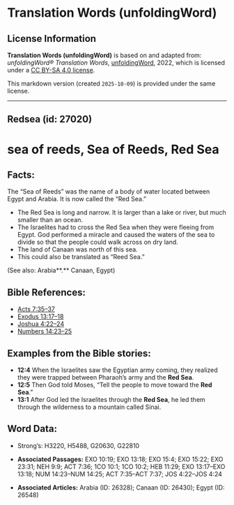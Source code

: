 # Translation Words (unfoldingWord)

## License Information

**Translation Words (unfoldingWord)** is based on and adapted from: _unfoldingWord® Translation Words_, [unfoldingWord](https://unfoldingword.org/utw), 2022, which is licensed under a [CC BY-SA 4.0 license](https://creativecommons.org/licenses/by-sa/4.0/legalcode.en).

This markdown version (created `2025-10-09`) is provided under the same license.



--------------------------------

## Redsea (id: 27020)

sea of reeds, Sea of Reeds, Red Sea
===================================

Facts:
------

The “Sea of Reeds” was the name of a body of water located between Egypt and Arabia. It is now called the “Red Sea.”

* The Red Sea is long and narrow. It is larger than a lake or river, but much smaller than an ocean.
* The Israelites had to cross the Red Sea when they were fleeing from Egypt. God performed a miracle and caused the waters of the sea to divide so that the people could walk across on dry land.
* The land of Canaan was north of this sea.
* This could also be translated as “Reed Sea.”

(See also: Arabia**.** Canaan, Egypt)

Bible References:
-----------------

* [Acts 7:35–37](https://ref.ly/Acts7:35-Acts7:37)
* [Exodus 13:17–18](https://ref.ly/Exod13:17-Exod13:18)
* [Joshua 4:22–24](https://ref.ly/Josh4:22-Josh4:24)
* [Numbers 14:23–25](https://ref.ly/Num14:23-Num14:25)

Examples from the Bible stories:
--------------------------------

* **12:4** When the Israelites saw the Egyptian army coming, they realized they were trapped between Pharaoh’s army and the **Red Sea**.
* **12:5** Then God told Moses, “Tell the people to move toward the **Red Sea**.”
* **13:1** After God led the Israelites through the **Red Sea**, he led them through the wilderness to a mountain called Sinai.

Word Data:
----------

* Strong’s: H3220, H5488, G20630, G22810

* **Associated Passages:** EXO 10:19; EXO 13:18; EXO 15:4; EXO 15:22; EXO 23:31; NEH 9:9; ACT 7:36; 1CO 10:1; 1CO 10:2; HEB 11:29; EXO 13:17–EXO 13:18; NUM 14:23–NUM 14:25; ACT 7:35–ACT 7:37; JOS 4:22–JOS 4:24
* **Associated Articles:** Arabia (ID: 26328); Canaan (ID: 26430); Egypt (ID: 26548)

